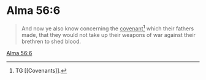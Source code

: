 # Alma 56:6

> And now ye also know concerning the <u>covenant</u>[^a] which their fathers made, that they would not take up their weapons of war against their brethren to shed blood.

[Alma 56:6](https://www.churchofjesuschrist.org/study/scriptures/bofm/alma/56?lang=eng&id=p6#p6)


[^a]: TG [[Covenants]].
